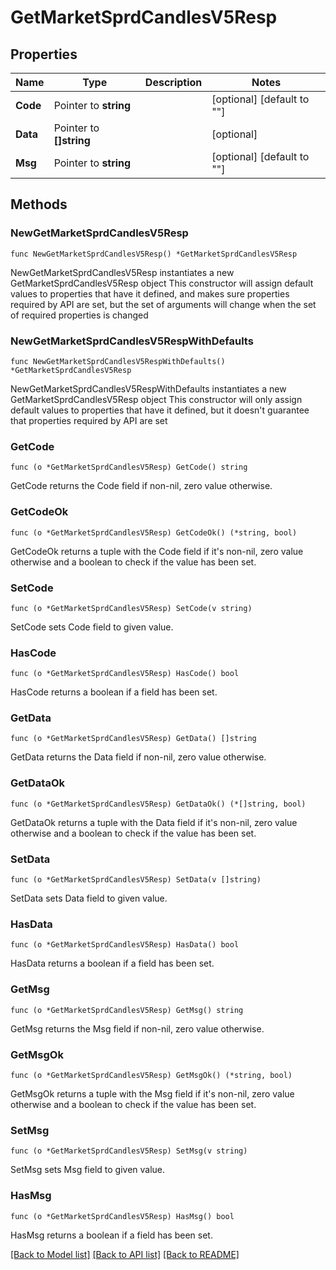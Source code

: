 # GetMarketSprdCandlesV5Resp

## Properties

Name | Type | Description | Notes
------------ | ------------- | ------------- | -------------
**Code** | Pointer to **string** |  | [optional] [default to ""]
**Data** | Pointer to **[]string** |  | [optional] 
**Msg** | Pointer to **string** |  | [optional] [default to ""]

## Methods

### NewGetMarketSprdCandlesV5Resp

`func NewGetMarketSprdCandlesV5Resp() *GetMarketSprdCandlesV5Resp`

NewGetMarketSprdCandlesV5Resp instantiates a new GetMarketSprdCandlesV5Resp object
This constructor will assign default values to properties that have it defined,
and makes sure properties required by API are set, but the set of arguments
will change when the set of required properties is changed

### NewGetMarketSprdCandlesV5RespWithDefaults

`func NewGetMarketSprdCandlesV5RespWithDefaults() *GetMarketSprdCandlesV5Resp`

NewGetMarketSprdCandlesV5RespWithDefaults instantiates a new GetMarketSprdCandlesV5Resp object
This constructor will only assign default values to properties that have it defined,
but it doesn't guarantee that properties required by API are set

### GetCode

`func (o *GetMarketSprdCandlesV5Resp) GetCode() string`

GetCode returns the Code field if non-nil, zero value otherwise.

### GetCodeOk

`func (o *GetMarketSprdCandlesV5Resp) GetCodeOk() (*string, bool)`

GetCodeOk returns a tuple with the Code field if it's non-nil, zero value otherwise
and a boolean to check if the value has been set.

### SetCode

`func (o *GetMarketSprdCandlesV5Resp) SetCode(v string)`

SetCode sets Code field to given value.

### HasCode

`func (o *GetMarketSprdCandlesV5Resp) HasCode() bool`

HasCode returns a boolean if a field has been set.

### GetData

`func (o *GetMarketSprdCandlesV5Resp) GetData() []string`

GetData returns the Data field if non-nil, zero value otherwise.

### GetDataOk

`func (o *GetMarketSprdCandlesV5Resp) GetDataOk() (*[]string, bool)`

GetDataOk returns a tuple with the Data field if it's non-nil, zero value otherwise
and a boolean to check if the value has been set.

### SetData

`func (o *GetMarketSprdCandlesV5Resp) SetData(v []string)`

SetData sets Data field to given value.

### HasData

`func (o *GetMarketSprdCandlesV5Resp) HasData() bool`

HasData returns a boolean if a field has been set.

### GetMsg

`func (o *GetMarketSprdCandlesV5Resp) GetMsg() string`

GetMsg returns the Msg field if non-nil, zero value otherwise.

### GetMsgOk

`func (o *GetMarketSprdCandlesV5Resp) GetMsgOk() (*string, bool)`

GetMsgOk returns a tuple with the Msg field if it's non-nil, zero value otherwise
and a boolean to check if the value has been set.

### SetMsg

`func (o *GetMarketSprdCandlesV5Resp) SetMsg(v string)`

SetMsg sets Msg field to given value.

### HasMsg

`func (o *GetMarketSprdCandlesV5Resp) HasMsg() bool`

HasMsg returns a boolean if a field has been set.


[[Back to Model list]](../README.md#documentation-for-models) [[Back to API list]](../README.md#documentation-for-api-endpoints) [[Back to README]](../README.md)


